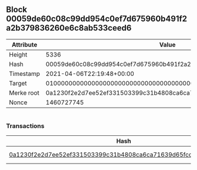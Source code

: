 ## Block 00059de60c08c99dd954c0ef7d675960b491f2a2b379836260e6c8ab533ceed6

Attribute | Value
--- | ---
Height | 5336
Hash | 00059de60c08c99dd954c0ef7d675960b491f2a2b379836260e6c8ab533ceed6
Timestamp | 2021-04-06T22:19:48+00:00
Target | 0100000000000000000000000000000000000000000000000000000000000000
Merke root | 0a1230f2e2d7ee52ef331503399c31b4808ca6ca71639d65fcd15f1a8e55dda2
Nonce | 1460727745

```

```

### Transactions

Hash | Amount
--- | ---
[0a1230f2e2d7ee52ef331503399c31b4808ca6ca71639d65fcd15f1a8e55dda2](0a1230f2e2d7ee52ef331503399c31b4808ca6ca71639d65fcd15f1a8e55dda2.md) | 10.00000000 SKEPTI 

